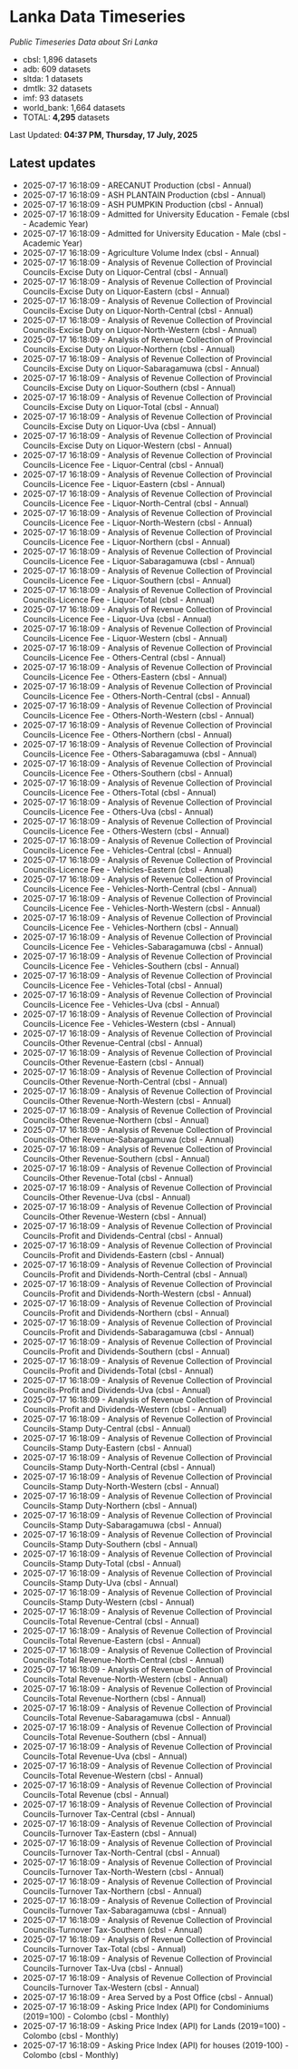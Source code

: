 # Lanka Data Timeseries
*Public Timeseries Data about Sri Lanka*

* cbsl: 1,896 datasets
* adb: 609 datasets
* sltda: 1 datasets
* dmtlk: 32 datasets
* imf: 93 datasets
* world_bank: 1,664 datasets
* TOTAL: **4,295** datasets

Last Updated: **04:37 PM, Thursday, 17 July, 2025**

## Latest updates

* 2025-07-17 16:18:09 - ARECANUT Production (cbsl - Annual)
* 2025-07-17 16:18:09 - ASH PLANTAIN Production (cbsl - Annual)
* 2025-07-17 16:18:09 - ASH PUMPKIN Production (cbsl - Annual)
* 2025-07-17 16:18:09 - Admitted for University Education - Female (cbsl - Academic Year)
* 2025-07-17 16:18:09 - Admitted for University Education - Male (cbsl - Academic Year)
* 2025-07-17 16:18:09 - Agriculture Volume Index (cbsl - Annual)
* 2025-07-17 16:18:09 - Analysis of Revenue Collection of Provincial Councils-Excise Duty on Liquor-Central (cbsl - Annual)
* 2025-07-17 16:18:09 - Analysis of Revenue Collection of Provincial Councils-Excise Duty on Liquor-Eastern (cbsl - Annual)
* 2025-07-17 16:18:09 - Analysis of Revenue Collection of Provincial Councils-Excise Duty on Liquor-North-Central (cbsl - Annual)
* 2025-07-17 16:18:09 - Analysis of Revenue Collection of Provincial Councils-Excise Duty on Liquor-North-Western (cbsl - Annual)
* 2025-07-17 16:18:09 - Analysis of Revenue Collection of Provincial Councils-Excise Duty on Liquor-Northern (cbsl - Annual)
* 2025-07-17 16:18:09 - Analysis of Revenue Collection of Provincial Councils-Excise Duty on Liquor-Sabaragamuwa (cbsl - Annual)
* 2025-07-17 16:18:09 - Analysis of Revenue Collection of Provincial Councils-Excise Duty on Liquor-Southern (cbsl - Annual)
* 2025-07-17 16:18:09 - Analysis of Revenue Collection of Provincial Councils-Excise Duty on Liquor-Total (cbsl - Annual)
* 2025-07-17 16:18:09 - Analysis of Revenue Collection of Provincial Councils-Excise Duty on Liquor-Uva (cbsl - Annual)
* 2025-07-17 16:18:09 - Analysis of Revenue Collection of Provincial Councils-Excise Duty on Liquor-Western (cbsl - Annual)
* 2025-07-17 16:18:09 - Analysis of Revenue Collection of Provincial Councils-Licence Fee - Liquor-Central (cbsl - Annual)
* 2025-07-17 16:18:09 - Analysis of Revenue Collection of Provincial Councils-Licence Fee - Liquor-Eastern (cbsl - Annual)
* 2025-07-17 16:18:09 - Analysis of Revenue Collection of Provincial Councils-Licence Fee - Liquor-North-Central (cbsl - Annual)
* 2025-07-17 16:18:09 - Analysis of Revenue Collection of Provincial Councils-Licence Fee - Liquor-North-Western (cbsl - Annual)
* 2025-07-17 16:18:09 - Analysis of Revenue Collection of Provincial Councils-Licence Fee - Liquor-Northern (cbsl - Annual)
* 2025-07-17 16:18:09 - Analysis of Revenue Collection of Provincial Councils-Licence Fee - Liquor-Sabaragamuwa (cbsl - Annual)
* 2025-07-17 16:18:09 - Analysis of Revenue Collection of Provincial Councils-Licence Fee - Liquor-Southern (cbsl - Annual)
* 2025-07-17 16:18:09 - Analysis of Revenue Collection of Provincial Councils-Licence Fee - Liquor-Total (cbsl - Annual)
* 2025-07-17 16:18:09 - Analysis of Revenue Collection of Provincial Councils-Licence Fee - Liquor-Uva (cbsl - Annual)
* 2025-07-17 16:18:09 - Analysis of Revenue Collection of Provincial Councils-Licence Fee - Liquor-Western (cbsl - Annual)
* 2025-07-17 16:18:09 - Analysis of Revenue Collection of Provincial Councils-Licence Fee - Others-Central (cbsl - Annual)
* 2025-07-17 16:18:09 - Analysis of Revenue Collection of Provincial Councils-Licence Fee - Others-Eastern (cbsl - Annual)
* 2025-07-17 16:18:09 - Analysis of Revenue Collection of Provincial Councils-Licence Fee - Others-North-Central (cbsl - Annual)
* 2025-07-17 16:18:09 - Analysis of Revenue Collection of Provincial Councils-Licence Fee - Others-North-Western (cbsl - Annual)
* 2025-07-17 16:18:09 - Analysis of Revenue Collection of Provincial Councils-Licence Fee - Others-Northern (cbsl - Annual)
* 2025-07-17 16:18:09 - Analysis of Revenue Collection of Provincial Councils-Licence Fee - Others-Sabaragamuwa (cbsl - Annual)
* 2025-07-17 16:18:09 - Analysis of Revenue Collection of Provincial Councils-Licence Fee - Others-Southern (cbsl - Annual)
* 2025-07-17 16:18:09 - Analysis of Revenue Collection of Provincial Councils-Licence Fee - Others-Total (cbsl - Annual)
* 2025-07-17 16:18:09 - Analysis of Revenue Collection of Provincial Councils-Licence Fee - Others-Uva (cbsl - Annual)
* 2025-07-17 16:18:09 - Analysis of Revenue Collection of Provincial Councils-Licence Fee - Others-Western (cbsl - Annual)
* 2025-07-17 16:18:09 - Analysis of Revenue Collection of Provincial Councils-Licence Fee - Vehicles-Central (cbsl - Annual)
* 2025-07-17 16:18:09 - Analysis of Revenue Collection of Provincial Councils-Licence Fee - Vehicles-Eastern (cbsl - Annual)
* 2025-07-17 16:18:09 - Analysis of Revenue Collection of Provincial Councils-Licence Fee - Vehicles-North-Central (cbsl - Annual)
* 2025-07-17 16:18:09 - Analysis of Revenue Collection of Provincial Councils-Licence Fee - Vehicles-North-Western (cbsl - Annual)
* 2025-07-17 16:18:09 - Analysis of Revenue Collection of Provincial Councils-Licence Fee - Vehicles-Northern (cbsl - Annual)
* 2025-07-17 16:18:09 - Analysis of Revenue Collection of Provincial Councils-Licence Fee - Vehicles-Sabaragamuwa (cbsl - Annual)
* 2025-07-17 16:18:09 - Analysis of Revenue Collection of Provincial Councils-Licence Fee - Vehicles-Southern (cbsl - Annual)
* 2025-07-17 16:18:09 - Analysis of Revenue Collection of Provincial Councils-Licence Fee - Vehicles-Total (cbsl - Annual)
* 2025-07-17 16:18:09 - Analysis of Revenue Collection of Provincial Councils-Licence Fee - Vehicles-Uva (cbsl - Annual)
* 2025-07-17 16:18:09 - Analysis of Revenue Collection of Provincial Councils-Licence Fee - Vehicles-Western (cbsl - Annual)
* 2025-07-17 16:18:09 - Analysis of Revenue Collection of Provincial Councils-Other Revenue-Central (cbsl - Annual)
* 2025-07-17 16:18:09 - Analysis of Revenue Collection of Provincial Councils-Other Revenue-Eastern (cbsl - Annual)
* 2025-07-17 16:18:09 - Analysis of Revenue Collection of Provincial Councils-Other Revenue-North-Central (cbsl - Annual)
* 2025-07-17 16:18:09 - Analysis of Revenue Collection of Provincial Councils-Other Revenue-North-Western (cbsl - Annual)
* 2025-07-17 16:18:09 - Analysis of Revenue Collection of Provincial Councils-Other Revenue-Northern (cbsl - Annual)
* 2025-07-17 16:18:09 - Analysis of Revenue Collection of Provincial Councils-Other Revenue-Sabaragamuwa (cbsl - Annual)
* 2025-07-17 16:18:09 - Analysis of Revenue Collection of Provincial Councils-Other Revenue-Southern (cbsl - Annual)
* 2025-07-17 16:18:09 - Analysis of Revenue Collection of Provincial Councils-Other Revenue-Total (cbsl - Annual)
* 2025-07-17 16:18:09 - Analysis of Revenue Collection of Provincial Councils-Other Revenue-Uva (cbsl - Annual)
* 2025-07-17 16:18:09 - Analysis of Revenue Collection of Provincial Councils-Other Revenue-Western (cbsl - Annual)
* 2025-07-17 16:18:09 - Analysis of Revenue Collection of Provincial Councils-Profit and Dividends-Central (cbsl - Annual)
* 2025-07-17 16:18:09 - Analysis of Revenue Collection of Provincial Councils-Profit and Dividends-Eastern (cbsl - Annual)
* 2025-07-17 16:18:09 - Analysis of Revenue Collection of Provincial Councils-Profit and Dividends-North-Central (cbsl - Annual)
* 2025-07-17 16:18:09 - Analysis of Revenue Collection of Provincial Councils-Profit and Dividends-North-Western (cbsl - Annual)
* 2025-07-17 16:18:09 - Analysis of Revenue Collection of Provincial Councils-Profit and Dividends-Northern (cbsl - Annual)
* 2025-07-17 16:18:09 - Analysis of Revenue Collection of Provincial Councils-Profit and Dividends-Sabaragamuwa (cbsl - Annual)
* 2025-07-17 16:18:09 - Analysis of Revenue Collection of Provincial Councils-Profit and Dividends-Southern (cbsl - Annual)
* 2025-07-17 16:18:09 - Analysis of Revenue Collection of Provincial Councils-Profit and Dividends-Total (cbsl - Annual)
* 2025-07-17 16:18:09 - Analysis of Revenue Collection of Provincial Councils-Profit and Dividends-Uva (cbsl - Annual)
* 2025-07-17 16:18:09 - Analysis of Revenue Collection of Provincial Councils-Profit and Dividends-Western (cbsl - Annual)
* 2025-07-17 16:18:09 - Analysis of Revenue Collection of Provincial Councils-Stamp Duty-Central (cbsl - Annual)
* 2025-07-17 16:18:09 - Analysis of Revenue Collection of Provincial Councils-Stamp Duty-Eastern (cbsl - Annual)
* 2025-07-17 16:18:09 - Analysis of Revenue Collection of Provincial Councils-Stamp Duty-North-Central (cbsl - Annual)
* 2025-07-17 16:18:09 - Analysis of Revenue Collection of Provincial Councils-Stamp Duty-North-Western (cbsl - Annual)
* 2025-07-17 16:18:09 - Analysis of Revenue Collection of Provincial Councils-Stamp Duty-Northern (cbsl - Annual)
* 2025-07-17 16:18:09 - Analysis of Revenue Collection of Provincial Councils-Stamp Duty-Sabaragamuwa (cbsl - Annual)
* 2025-07-17 16:18:09 - Analysis of Revenue Collection of Provincial Councils-Stamp Duty-Southern (cbsl - Annual)
* 2025-07-17 16:18:09 - Analysis of Revenue Collection of Provincial Councils-Stamp Duty-Total (cbsl - Annual)
* 2025-07-17 16:18:09 - Analysis of Revenue Collection of Provincial Councils-Stamp Duty-Uva (cbsl - Annual)
* 2025-07-17 16:18:09 - Analysis of Revenue Collection of Provincial Councils-Stamp Duty-Western (cbsl - Annual)
* 2025-07-17 16:18:09 - Analysis of Revenue Collection of Provincial Councils-Total Revenue-Central (cbsl - Annual)
* 2025-07-17 16:18:09 - Analysis of Revenue Collection of Provincial Councils-Total Revenue-Eastern (cbsl - Annual)
* 2025-07-17 16:18:09 - Analysis of Revenue Collection of Provincial Councils-Total Revenue-North-Central (cbsl - Annual)
* 2025-07-17 16:18:09 - Analysis of Revenue Collection of Provincial Councils-Total Revenue-North-Western (cbsl - Annual)
* 2025-07-17 16:18:09 - Analysis of Revenue Collection of Provincial Councils-Total Revenue-Northern (cbsl - Annual)
* 2025-07-17 16:18:09 - Analysis of Revenue Collection of Provincial Councils-Total Revenue-Sabaragamuwa (cbsl - Annual)
* 2025-07-17 16:18:09 - Analysis of Revenue Collection of Provincial Councils-Total Revenue-Southern (cbsl - Annual)
* 2025-07-17 16:18:09 - Analysis of Revenue Collection of Provincial Councils-Total Revenue-Uva (cbsl - Annual)
* 2025-07-17 16:18:09 - Analysis of Revenue Collection of Provincial Councils-Total Revenue-Western (cbsl - Annual)
* 2025-07-17 16:18:09 - Analysis of Revenue Collection of Provincial Councils-Total Revenue (cbsl - Annual)
* 2025-07-17 16:18:09 - Analysis of Revenue Collection of Provincial Councils-Turnover Tax-Central (cbsl - Annual)
* 2025-07-17 16:18:09 - Analysis of Revenue Collection of Provincial Councils-Turnover Tax-Eastern (cbsl - Annual)
* 2025-07-17 16:18:09 - Analysis of Revenue Collection of Provincial Councils-Turnover Tax-North-Central (cbsl - Annual)
* 2025-07-17 16:18:09 - Analysis of Revenue Collection of Provincial Councils-Turnover Tax-North-Western (cbsl - Annual)
* 2025-07-17 16:18:09 - Analysis of Revenue Collection of Provincial Councils-Turnover Tax-Northern (cbsl - Annual)
* 2025-07-17 16:18:09 - Analysis of Revenue Collection of Provincial Councils-Turnover Tax-Sabaragamuwa (cbsl - Annual)
* 2025-07-17 16:18:09 - Analysis of Revenue Collection of Provincial Councils-Turnover Tax-Southern (cbsl - Annual)
* 2025-07-17 16:18:09 - Analysis of Revenue Collection of Provincial Councils-Turnover Tax-Total (cbsl - Annual)
* 2025-07-17 16:18:09 - Analysis of Revenue Collection of Provincial Councils-Turnover Tax-Uva (cbsl - Annual)
* 2025-07-17 16:18:09 - Analysis of Revenue Collection of Provincial Councils-Turnover Tax-Western (cbsl - Annual)
* 2025-07-17 16:18:09 - Area Served by a Post Office (cbsl - Annual)
* 2025-07-17 16:18:09 - Asking Price Index (API) for Condominiums (2019=100) - Colombo (cbsl - Monthly)
* 2025-07-17 16:18:09 - Asking Price Index (API) for Lands (2019=100) - Colombo (cbsl - Monthly)
* 2025-07-17 16:18:09 - Asking Price Index (API) for houses (2019-100) - Colombo (cbsl - Monthly)